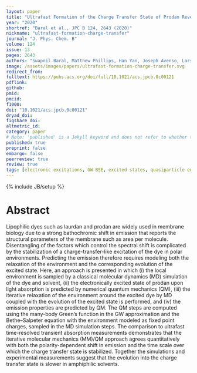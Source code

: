 ```yaml
---
layout: paper
title: "Ultrafast Formation of the Charge Transfer State of Prodan Reveals Unique Aspects of the Chromophore Environment"
year: "2020"
shortref: "Baral et al., JPC B 124, 2643 (2020)"
nickname: "ultrafast-formation-charge-transfer"
journal: "J. Phys. Chem. B"
volume: 124
issue: 13
pages: 2643 
authors: "Swapnil Baral, Matthew Phillips, Han Yan, Joseph Avenso, Lars Gundlach, Bjoern Baumeier, Edward Lyman"
image: /assets/images/papers/ultrafast-formation-charge-transfer.svg
redirect_from: 
fulltext: https://pubs.acs.org/doi/full/10.1021/acs.jpcb.0c00121
pdflink: 
github: 
pmid: 
pmcid: 
f1000: 
doi: "10.1021/acs.jpcb.0c00121"
dryad_doi: 
figshare_doi: 
altmetric_id: 
category: paper
# Note: 'published' is a Jekyll keyword and does not refer to whether the paper is published, but rather to whether this Markdown should be part of the rendered site.
published: true
preprint: false
embargo: false	
peerreview: true
review: true
tags: [electronic excitations, GW-BSE, excited states, quasiparticle energies]
---
```

{% include JB/setup %}

# Abstract 

Lipophilic dyes such as laurdan and prodan are widely used in membrane biology due to a strong bathochromic shift in emission that reports the structural parameters of the membrane such as area per molecule. Disentangling of the factors which control the spectral shift is complicated by the stabilization of a charge-transfer-like excitation of the dye in polar environments. Predicting the emission therefore requires modeling both the relaxation of the environment and the corresponding evolution of the excited state. Here, an approach is presented in which (i) the local environment is sampled by a classical molecular dynamics (MD) simulation of the dye and solvent, (ii) the electronically excited state of prodan upon light absorption is predicted by numerical quantum mechanics (QM), (iii) the iterative relaxation of the environment around the excited dye by MD coupled with the evolution of the excited state is performed, and (iv) the emission properties are predicted by QM. The QM steps are computed using the many-body Green’s function in the GW approximation and the Bethe–Salpeter equation with the environment modeled as fixed point charges, sampled in the MD simulation steps. The comparison to ultrafast time-resolved transient absorption measurements demonstrates that the iterative molecular mechanics (MM)/QM approach agrees quantitatively with both the polarity-dependent shift in emission and the time scale over which the charge transfer state is stabilized. Together the simulations and experimental measurements suggest that the evolution into the charge transfer state is slower in amphiphilic solvents.